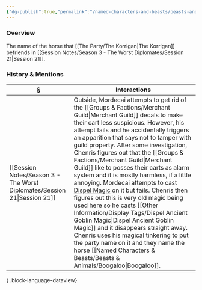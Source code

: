 ```yaml
---
{"dg-publish":true,"permalink":"/named-characters-and-beasts/beasts-and-animals/boogaloo/","tags":["NPC"],"updated":"2025-08-11T11:53:32.084+01:00"}
---
```



### Overview
The name of the horse that [[The Party/The Korrigan\|The Korrigan]] befriends in [[Session Notes/Season 3 - The Worst Diplomates/Session 21\|Session 21]].

### History & Mentions
| §                                                                           | Interactions                                                                                                                                                                                                                                                                                                                                                                                                                                                                                                                                                                                                                                                                                                                                                    |
| --------------------------------------------------------------------------- | --------------------------------------------------------------------------------------------------------------------------------------------------------------------------------------------------------------------------------------------------------------------------------------------------------------------------------------------------------------------------------------------------------------------------------------------------------------------------------------------------------------------------------------------------------------------------------------------------------------------------------------------------------------------------------------------------------------------------------------------------------------- |
| [[Session Notes/Season 3 - The Worst Diplomates/Session 21\|Session 21]] | Outside, Mordecai attempts to get rid of the [[Groups & Factions/Merchant Guild\|Merchant Guild]] decals to make their cart less suspicious. However, his attempt fails and he accidentally triggers an apparition that says not to tamper with guild property. After some investigation, Chenris figures out that the [[Groups & Factions/Merchant Guild\|Merchant Guild]] like to posses their carts as alarm system and it is mostly harmless, if a little annoying. Mordecai attempts to cast [Dispel Magic]( https://www.dndbeyond.com/spells/dispel-magic) on it but fails. Chenris then figures out this is very old magic being used here so he casts [[Other Information/Display Tags/Dispel Ancient Goblin Magic\|Dispel Ancient Goblin Magic]] and it disappears straight away. Chenris uses his magical tinkering to put the party name on it and they name the horse [[Named Characters & Beasts/Beasts & Animals/Boogaloo\|Boogaloo]]. |

{ .block-language-dataview}